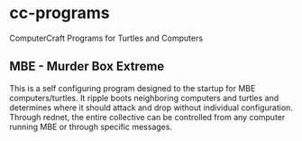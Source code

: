 cc-programs
===========

ComputerCraft Programs for Turtles and Computers

MBE - Murder Box Extreme
------------------------

This is a self configuring program designed to the startup for MBE computers/turtles.
It ripple boots neighboring computers and turtles and determines where it should attack and drop without individual configuration.
Through rednet, the entire collective can be controlled from any computer running MBE or through specific messages.

